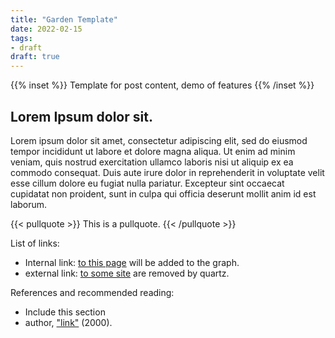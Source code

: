 ```yaml
---
title: "Garden Template"
date: 2022-02-15
tags:
- draft
draft: true
---
```


{{% inset %}}
Template for post content, demo of features
{{% /inset %}}

## Lorem Ipsum dolor sit. 

Lorem ipsum dolor sit amet, consectetur adipiscing elit, sed do eiusmod tempor incididunt ut labore et dolore magna aliqua. Ut enim ad minim veniam, quis nostrud exercitation ullamco laboris nisi ut aliquip ex ea commodo consequat. Duis aute irure dolor in reprehenderit in voluptate velit esse cillum dolore eu fugiat nulla pariatur. Excepteur sint occaecat cupidatat non proident, sunt in culpa qui officia deserunt mollit anim id est laborum.

{{< pullquote >}}
This is a pullquote. 
{{< /pullquote >}}

List of links: 
* Internal link: [to this page](filename.md) will be added to the graph. 
* external link: [to some site](https://othersite.com) are removed by quartz. 

References and recommended reading: 
* Include this section 
* author, ["link"](https://gofenris.com) (2000). 
